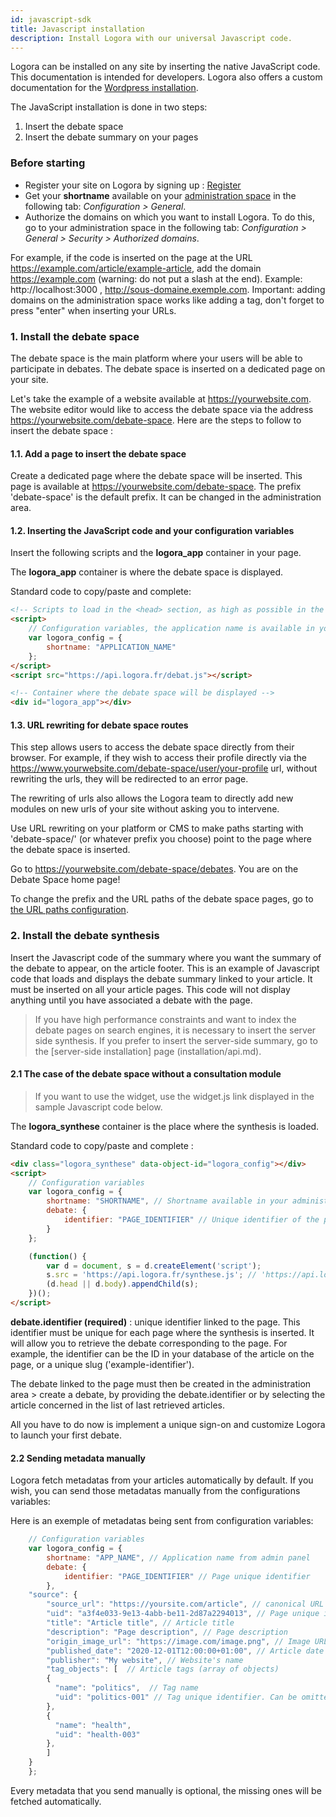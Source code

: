 ```yaml
---
id: javascript-sdk
title: Javascript installation
description: Install Logora with our universal Javascript code.
---
```


Logora can be installed on any site by inserting the native JavaScript code. This documentation is intended for developers. Logora also offers a custom documentation for the [Wordpress installation](installation/wordpress).

The JavaScript installation is done in two steps:
1. Insert the debate space
2. Insert the debate summary on your pages
	 
### Before starting 

- Register your site on Logora by signing up : [Register](https://logora.fr/signup)
- Get your **shortname** available on your [administration space](https://admin.logora.fr) in the following tab: *Configuration > General*.
- Authorize the domains on which you want to install Logora. To do this, go to your administration space in the following tab: *Configuration > General > Security > Authorized domains*.

For example, if the code is inserted on the page at the URL https://example.com/article/example-article, add the domain https://example.com (warning: do not put a slash at the end). Example: http://localhost:3000 , http://sous-domaine.exemple.com. Important: adding domains on the administration space works like adding a tag, don't forget to press "enter" when inserting your URLs.

### 1. Install the debate space

The debate space is the main platform where your users will be able to participate in debates. The debate space is inserted on a dedicated page on your site. 

Let's take the example of a website available at https://yourwebsite.com. The website editor would like to access the debate space via the address https://yourwebsite.com/debate-space. Here are the steps to follow to insert the debate space :

#### 1.1. Add a page to insert the debate space

Create a dedicated page where the debate space will be inserted. This page is available at https://yourwebsite.com/debate-space. The prefix 'debate-space' is the default prefix. It can be changed in the administration area.

#### 1.2. Inserting the JavaScript code and your configuration variables

Insert the following scripts and the **logora_app** container in your page. 

The **logora_app** container is where the debate space is displayed.

Standard code to copy/paste and complete: 

```html
<!-- Scripts to load in the <head> section, as high as possible in the page -->
<script>
    // Configuration variables, the application name is available in your administration panel
    var logora_config = {
        shortname: "APPLICATION_NAME"
    };
</script>
<script src="https://api.logora.fr/debat.js"></script>

<!-- Container where the debate space will be displayed -->
<div id="logora_app"></div>

```

#### 1.3. URL rewriting for debate space routes

This step allows users to access the debate space directly from their browser. 
For example, if they wish to access their profile directly via the https://www.yourwebsite.com/debate-space/user/your-profile url, without rewriting the urls, they will be redirected to an error page. 

The rewriting of urls also allows the Logora team to directly add new modules on new urls of your site without asking you to intervene. 

Use URL rewriting on your platform or CMS to make paths starting with 'debate-space/' (or whatever prefix you choose) point to the page where the debate space is inserted.

Go to https://yourwebsite.com/debate-space/debates. You are on the Debate Space home page!

To change the prefix and the URL paths of the debate space pages, go to [the URL paths configuration](configuration/routes.md).

### 2. Install the debate synthesis

Insert the Javascript code of the summary where you want the summary of the debate to appear, on the article footer. This is an example of Javascript code that loads and displays the debate summary linked to your article. It must be inserted on all your article pages. This code will not display anything until you have associated a debate with the page.

> If you have high performance constraints and want to index the debate pages on search engines, it is necessary to insert the server side synthesis. If you prefer to insert the server-side summary, go to the [server-side installation] page (installation/api.md).

#### 2.1 The case of the debate space without a consultation module

> If you want to use the widget, use the widget.js link displayed in the sample Javascript code below. 

The **logora_synthese** container is the place where the synthesis is loaded.

Standard code to copy/paste and complete :

```html
<div class="logora_synthese" data-object-id="logora_config"></div>
<script>
    // Configuration variables
    var logora_config = {
        shortname: "SHORTNAME", // Shortname available in your administration space
        debate: {
            identifier: "PAGE_IDENTIFIER" // Unique identifier of the page
        }
    };

    (function() {
        var d = document, s = d.createElement('script');
        s.src = 'https://api.logora.fr/synthese.js'; // 'https://api.logora.fr/widget.js' for the widget
        (d.head || d.body).appendChild(s);
    })();
</script>
```

**debate.identifier (required)** : unique identifier linked to the page. This identifier must be unique for each page where the synthesis is inserted. It will allow you to retrieve the debate corresponding to the page. For example, the identifier can be the ID in your database of the article on the page, or a unique slug ('example-identifier').

The debate linked to the page must then be created in the administration area > create a debate, by providing the debate.identifier or by selecting the article concerned in the list of last retrieved articles. 

All you have to do now is implement a unique sign-on and customize Logora to launch your first debate. 

#### 2.2 Sending metadata manually

Logora fetch metadatas from your articles automatically by default. If you wish, you can send those metadatas manually from the configurations variables:

Here is an exemple of metadatas being sent from configuration variables:

```javascript
    // Configuration variables
    var logora_config = {
        shortname: "APP_NAME", // Application name from admin panel
        debate: {
            identifier: "PAGE_IDENTIFIER" // Page unique identifier
        },
	"source": {
	    "source_url": "https://yoursite.com/article", // canonical URL
	    "uid": "a3f4e033-9e13-4abb-be11-2d87a2294013", // Page unique identifier
	    "title": "Article title", // Article title
	    "description": "Page description", // Page description
	    "origin_image_url": "https://image.com/image.png", // Image URL
	    "published_date": "2020-12-01T12:00:00+01:00", // Article date of publishing (format ISO_8601)
	    "publisher": "My website", // Website's name
	    "tag_objects": [  // Article tags (array of objects)
		{ 
		  "name": "politics",  // Tag name
		  "uid": "politics-001" // Tag unique identifier. Can be omitted if name is already unique
		}, 
		{ 
		  "name": "health", 
		  "uid": "health-003" 
		},
	    ]
	}
    };
```

Every metadata that you send manually is optional, the missing ones will be fetched automatically.
